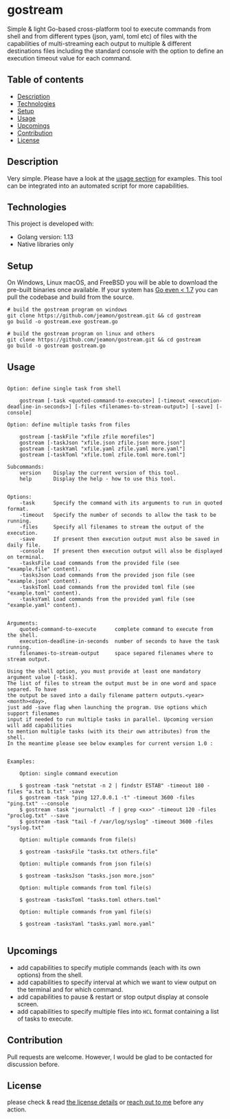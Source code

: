 # gostream

Simple & light Go-based cross-platform tool to execute commands from shell and from different types (json, yaml, toml etc) of files with the capabilities of multi-streaming each output to multiple & different destinations files including the standard console with the option to define an execution timeout value for each command. 



## Table of contents
* [Description](#description)
* [Technologies](#technologies)
* [Setup](#setup)
* [Usage](#usage)
* [Upcomings](#upcomings)
* [Contribution](#contribution)
* [License](#license)


## Description

Very simple. Please have a look at the [usage section](#usage) for examples.
This tool can be integrated into an automated script for more capabilities.



## Technologies

This project is developed with:
* Golang version: 1.13
* Native libraries only


## Setup

On Windows, Linux macOS, and FreeBSD you will be able to download the pre-built binaries once available.
If your system has [Go even < 1.7](https://golang.org/dl/) you can pull the codebase and build from the source.

```
# build the gostream program on windows
git clone https://github.com/jeamon/gostream.git && cd gostream
go build -o gostream.exe gostream.go

# build the gostream program on linux and others
git clone https://github.com/jeamon/gostream.git && cd gostream
go build -o gostream gostream.go
```


## Usage


```Usage:
    
Option: define single task from shell

    gostream [-task <quoted-command-to-execute>] [-timeout <execution-deadline-in-seconds>] [-files <filenames-to-stream-output>] [-save] [-console]

Option: define multiple tasks from files

    gostream [-taskFile "xfile zfile morefiles"]
    gostream [-taskJson "xfile.json zfile.json more.json"]
    gostream [-taskYaml "xfile.yaml zfile.yaml more.yaml"]
    gostream [-taskToml "xfile.toml zfile.toml more.toml"]

Subcommands:
    version    Display the current version of this tool.
    help       Display the help - how to use this tool.


Options:
    -task      Specify the command with its arguments to run in quoted format.
    -timeout   Specify the number of seconds to allow the task to be running.
    -files     Specify all filenames to stream the output of the execution.
    -save      If present then execution output must also be saved in daily file.
    -console   If present then execution output will also be displayed on terminal.
    -tasksFile Load commands from the provided file (see "example.file" content).
    -tasksJson Load commands from the provided json file (see "example.json" content).
    -tasksToml Load commands from the provided toml file (see "example.toml" content).
    -tasksYaml Load commands from the provided yaml file (see "example.yaml" content).
    

Arguments:
    quoted-command-to-execute      complete command to execute from the shell.
    execution-deadline-in-seconds  number of seconds to have the task running.
    filenames-to-stream-output     space separed filenames where to stream output.

Using the shell option, you must provide at least one mandatory argument value [-task].
The list of files to stream the output must be in one word and space separed. To have
the output be saved into a daily filename pattern outputs.<year><month><day>,
just add -save flag when launching the program. Use options which support filenames
input if needed to run multiple tasks in parallel. Upcoming version will add capabilities
to mention multiple tasks (with its their own attributes) from the shell.
In the meantime please see below examples for current version 1.0 :


Examples:

    Option: single command execution
    
    $ gostream -task "netstat -n 2 | findstr ESTAB" -timeout 180 -files "a.txt b.txt" -save
    $ gostream -task "ping 127.0.0.1 -t" -timeout 3600 -files "ping.txt" --console
    $ gostream -task "journalctl -f | grep <xx>" -timeout 120 -files "proclog.txt" --save
    $ gostream -task "tail -f /var/log/syslog" -timeout 3600 -files "syslog.txt"

    Option: multiple commands from file(s)
    
    $ gostream -tasksFile "tasks.txt others.file"

    Option: multiple commands from json file(s)
    
    $ gostream -tasksJson "tasks.json more.json"

    Option: multiple commands from toml file(s)
    
    $ gostream -tasksToml "tasks.toml others.toml"

    Option: multiple commands from yaml file(s)
    
    $ gostream -tasksYaml "tasks.yaml more.yaml"
	
```


## Upcomings

* add capabilities to specify mutiple commands (each with its own options) from the shell.
* add capabilities to specify interval at which we want to view output on the terminal and for which command.
* add capabilities to pause & restart or stop output display at console screen.
* add capabilities to specify multiple files into `HCL` format containing a list of tasks to execute.


## Contribution

Pull requests are welcome. However, I would be glad to be contacted for discussion before.


## License

please check & read [the license details](https://github.com/jeamon/gostream/blob/master/LICENSE) or [reach out to me](https://blog.cloudmentor-scale.com/contact) before any action.